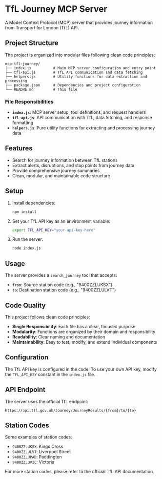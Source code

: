 # TfL Journey MCP Server

A Model Context Protocol (MCP) server that provides journey information from Transport for London (TfL) API.

## Project Structure

The project is organized into modular files following clean code principles:

```
mcp-tfl-journey/
├── index.js          # Main MCP server configuration and entry point
├── tfl-api.js        # TfL API communication and data fetching
├── helpers.js        # Utility functions for data extraction and processing
├── package.json      # Dependencies and project configuration
└── README.md         # This file
```

### File Responsibilities

- **`index.js`**: MCP server setup, tool definitions, and request handlers
- **`tfl-api.js`**: API communication with TfL, data fetching, and response formatting
- **`helpers.js`**: Pure utility functions for extracting and processing journey data

## Features

- Search for journey information between TfL stations
- Extract alerts, disruptions, and stop points from journey data
- Provide comprehensive journey summaries
- Clean, modular, and maintainable code structure

## Setup

1. Install dependencies:
   ```bash
   npm install
   ```

2. Set your TfL API key as an environment variable:
   ```bash
   export TFL_API_KEY="your-api-key-here"
   ```

3. Run the server:
   ```bash
   node index.js
   ```

## Usage

The server provides a `search_journey` tool that accepts:
- `from`: Source station code (e.g., "9400ZZLUKSX")
- `to`: Destination station code (e.g., "9400ZZLULVT")

## Code Quality

This project follows clean code principles:
- **Single Responsibility**: Each file has a clear, focused purpose
- **Modularity**: Functions are organized by their domain and responsibility
- **Readability**: Clear naming and documentation
- **Maintainability**: Easy to test, modify, and extend individual components

## Configuration

The TfL API key is configured in the code. To use your own API key, modify the `TFL_API_KEY` constant in the `index.js` file.

## API Endpoint

The server uses the official TfL endpoint:
```
https://api.tfl.gov.uk/Journey/JourneyResults/{from}/to/{to}
```

## Station Codes

Some examples of station codes:
- `9400ZZLUKSX`: Kings Cross
- `9400ZZLULVT`: Liverpool Street
- `9400ZZLUPAD`: Paddington
- `9400ZZLUVIC`: Victoria

For more station codes, please refer to the official TfL API documentation. 